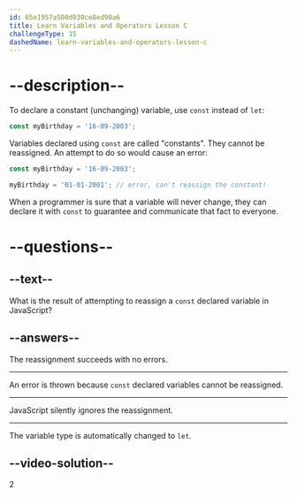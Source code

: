 ```yaml
---
id: 65e1957a500d930ce8ed90a6
title: Learn Variables and Operators Lesson C
challengeType: 15
dashedName: learn-variables-and-operators-lesson-c
---
```

# --description--

To declare a constant (unchanging) variable, use `const` instead of `let`:

```JavaScript
const myBirthday = '16-09-2003';
```

Variables declared using `const` are called "constants". They cannot be reassigned. An attempt to do so would cause an error:

```JavaScript
const myBirthday = '16-09-2003';

myBirthday = '01-01-2001'; // error, can't reassign the constant!
```

When a programmer is sure that a variable will never change, they can declare it with `const` to guarantee and communicate that fact to everyone.

# --questions--

## --text--

What is the result of attempting to reassign a `const` declared variable in JavaScript?

## --answers--

The reassignment succeeds with no errors.

---

An error is thrown because `const` declared variables cannot be reassigned.

---

JavaScript silently ignores the reassignment.

---

The variable type is automatically changed to `let`.


## --video-solution--

2

